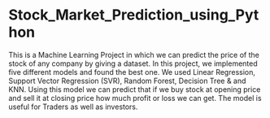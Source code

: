 # Stock_Market_Prediction_using_Python
This is a Machine Learning Project in which we can predict the price of the stock of any company by giving a dataset. In this project, we implemented five different models and found the best one. We used Linear Regression, Support Vector Regression (SVR), Random Forest, Decision Tree & and KNN. Using this model we can predict that if we buy stock at opening price and sell it at closing price how much profit or loss we can get. The model is useful for Traders as well as investors. 
